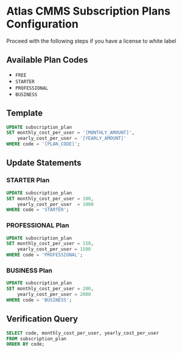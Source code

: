 # Atlas CMMS Subscription Plans Configuration
Proceed with the following steps if you have a license to white label
## Available Plan Codes

- `FREE`
- `STARTER`
- `PROFESSIONAL`
- `BUSINESS`

## Template

```sql
UPDATE subscription_plan 
SET monthly_cost_per_user = '[MONTHLY_AMOUNT]', 
    yearly_cost_per_user = '[YEARLY_AMOUNT]' 
WHERE code = '[PLAN_CODE]';
```

## Update Statements

### STARTER Plan
```sql
UPDATE subscription_plan
SET monthly_cost_per_user = 100,
    yearly_cost_per_user  = 1000
WHERE code = 'STARTER';
```

### PROFESSIONAL Plan
```sql
UPDATE subscription_plan 
SET monthly_cost_per_user = 150, 
    yearly_cost_per_user = 1500 
WHERE code = 'PROFESSIONAL';
```

### BUSINESS Plan
```sql
UPDATE subscription_plan 
SET monthly_cost_per_user = 200, 
    yearly_cost_per_user = 2000
WHERE code = 'BUSINESS';
```

## Verification Query

```sql
SELECT code, monthly_cost_per_user, yearly_cost_per_user 
FROM subscription_plan 
ORDER BY code;
```